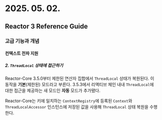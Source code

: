 # 2025. 05. 02.

## Reactor 3 Reference Guide

### 고급 기능과 개념

#### 컨텍스트 전파 지원

##### 2. `ThreadLocal` 상태에 접근하기

Reactor-Core 3.5.0부터 제한된 연산자 집합에서 `ThreadLocal` 상태가 복원된다. 이 동작을 **기본**(제한된) 모드라고 부른다. 3.5.3에서 리액티브 체인 내내 `ThreadLocal`에 대한 접근을 제공하는 새 모드인 **자동** 모드가 추가됐다.

Reactor-Core는 키에 일치하는 `ContextRegistry`에 등록된 `Context`와 `ThreadLocalAccessor` 인스턴스에 저장된 값을 사용해 `ThreadLocal` 상태 복원을 수행한다.

